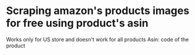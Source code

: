 # Scraping amazon's products images for free using product's asin
Works only for US store and doesn't work for all products
Asin: code of the product
